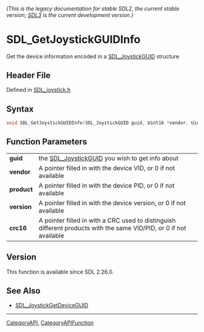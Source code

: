 ###### (This is the legacy documentation for stable SDL2, the current stable version; [SDL3](https://wiki.libsdl.org/SDL3/) is the current development version.)
# SDL_GetJoystickGUIDInfo

Get the device information encoded in a [SDL_JoystickGUID](SDL_JoystickGUID) structure

## Header File

Defined in [SDL_joystick.h](https://github.com/libsdl-org/SDL/blob/SDL2/include/SDL_joystick.h)

## Syntax

```c
void SDL_GetJoystickGUIDInfo(SDL_JoystickGUID guid, Uint16 *vendor, Uint16 *product, Uint16 *version, Uint16 *crc16);

```

## Function Parameters

|                 |                                                                                                                    |
| --------------- | ------------------------------------------------------------------------------------------------------------------ |
| **guid**        | the [SDL_JoystickGUID](SDL_JoystickGUID) you wish to get info about                                                |
| **vendor**      | A pointer filled in with the device VID, or 0 if not available                                                     |
| **product**     | A pointer filled in with the device PID, or 0 if not available                                                     |
| **version**     | A pointer filled in with the device version, or 0 if not available                                                 |
| **crc16**       | A pointer filled in with a CRC used to distinguish different products with the same VID/PID, or 0 if not available |

## Version

This function is available since SDL 2.26.0.

## See Also

* [SDL_JoystickGetDeviceGUID](SDL_JoystickGetDeviceGUID)

----
[CategoryAPI](CategoryAPI), [CategoryAPIFunction](CategoryAPIFunction)

